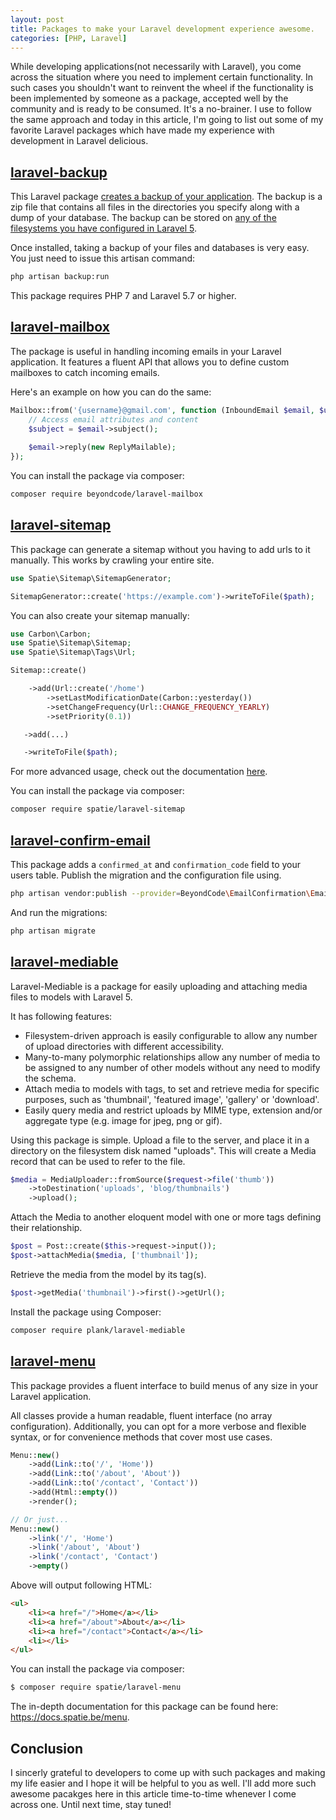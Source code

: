 ```yaml
---
layout: post
title: Packages to make your Laravel development experience awesome.
categories: [PHP, Laravel]
---
```


While developing applications(not necessarily with Laravel), you come across the situation where you need to implement certain functionality. In such cases you shouldn't want to reinvent the wheel if the functionality is been implemented by someone as a package, accepted well by the community and is ready to be consumed. It's a no-brainer. I use to follow the same approach and today in this article, I'm going to list out some of my favorite Laravel packages which have made my experience with development in Laravel delicious.

## [laravel-backup](https://github.com/spatie/laravel-backup)

This Laravel package [creates a backup of your application](https://docs.spatie.be/laravel-backup/v6/taking-backups/overview). The backup is a zip file that contains all files in the directories you specify along with a dump of your database. The backup can be stored on [any of the filesystems you have configured in Laravel 5](http://laravel.com/docs/filesystem).

Once installed, taking a backup of your files and databases is very easy. You just need to issue this artisan command:

```bash
php artisan backup:run
```

This package requires PHP 7 and Laravel 5.7 or higher.

## [laravel-mailbox](https://github.com/beyondcode/laravel-mailbox)

The package is useful in handling incoming emails in your Laravel application. It features a fluent API that allows you to define custom mailboxes to catch incoming emails.

Here's an example on how you can do the same:

```php
Mailbox::from('{username}@gmail.com', function (InboundEmail $email, $username) {
    // Access email attributes and content
    $subject = $email->subject();
    
    $email->reply(new ReplyMailable);
});
```

You can install the package via composer:

```bash
composer require beyondcode/laravel-mailbox
```

## [laravel-sitemap](https://github.com/spatie/laravel-sitemap)

This package can generate a sitemap without you having to add urls to it manually. This works by crawling your entire site.

```php
use Spatie\Sitemap\SitemapGenerator;

SitemapGenerator::create('https://example.com')->writeToFile($path);
```

You can also create your sitemap manually:

```php
use Carbon\Carbon;
use Spatie\Sitemap\Sitemap;
use Spatie\Sitemap\Tags\Url;

Sitemap::create()

    ->add(Url::create('/home')
        ->setLastModificationDate(Carbon::yesterday())
        ->setChangeFrequency(Url::CHANGE_FREQUENCY_YEARLY)
        ->setPriority(0.1))

   ->add(...)

   ->writeToFile($path);
```

For more advanced usage, check out the documentation [here](https://github.com/spatie/laravel-sitemap/blob/master/README.md).

You can install the package via composer:

```bash
composer require spatie/laravel-sitemap
```

## [laravel-confirm-email](https://github.com/beyondcode/laravel-confirm-email)

This package adds a `confirmed_at` and `confirmation_code` field to your users table. Publish the migration and the configuration file using.

```bash
php artisan vendor:publish --provider=BeyondCode\EmailConfirmation\EmailConfirmationServiceProvider
```

And run the migrations:

```bash
php artisan migrate
```

## [laravel-mediable](https://github.com/plank/laravel-mediable)

Laravel-Mediable is a package for easily uploading and attaching media files to models with Laravel 5. 

It has following features:

- Filesystem-driven approach is easily configurable to allow any number of upload directories with different accessibility.
- Many-to-many polymorphic relationships allow any number of media to be assigned to any number of other models without any need to modify the schema.
- Attach media to models with tags, to set and retrieve media for specific purposes, such as 'thumbnail', 'featured image', 'gallery' or 'download'.
- Easily query media and restrict uploads by MIME type, extension and/or aggregate type (e.g. image for jpeg, png or gif).

Using this package is simple. Upload a file to the server, and place it in a directory on the filesystem disk named "uploads". This will create a Media record that can be used to refer to the file.

```php
$media = MediaUploader::fromSource($request->file('thumb'))
	->toDestination('uploads', 'blog/thumbnails')
	->upload();
```

Attach the Media to another eloquent model with one or more tags defining their relationship.

```php
$post = Post::create($this->request->input());
$post->attachMedia($media, ['thumbnail']);
```

Retrieve the media from the model by its tag(s).

```php
$post->getMedia('thumbnail')->first()->getUrl();
```

Install the package using Composer:

```bash
composer require plank/laravel-mediable
```

## [laravel-menu](https://github.com/spatie/laravel-menu)

This package provides a fluent interface to build menus of any size in your Laravel application.

All classes provide a human readable, fluent interface (no array configuration). Additionally, you can opt for a more verbose and flexible syntax, or for convenience methods that cover most use cases.

```php
Menu::new()
    ->add(Link::to('/', 'Home'))
    ->add(Link::to('/about', 'About'))
    ->add(Link::to('/contact', 'Contact'))
    ->add(Html::empty())
    ->render();

// Or just...
Menu::new()
    ->link('/', 'Home')
    ->link('/about', 'About')
    ->link('/contact', 'Contact')
    ->empty()
```

Above will output following HTML:

```html
<ul>
    <li><a href="/">Home</a></li>
    <li><a href="/about">About</a></li>
    <li><a href="/contact">Contact</a></li>
    <li></li>
</ul>
```

You can install the package via composer:

```bash
$ composer require spatie/laravel-menu
```

The in-depth documentation for this package can be found here: https://docs.spatie.be/menu.

## Conclusion

I sincerly grateful to developers to come up with such packages and making my life easier and I hope it will be helpful to you as well. I'll add more such awesome pacakges here in this article time-to-time whenever I come across one. Until next time, stay tuned!



